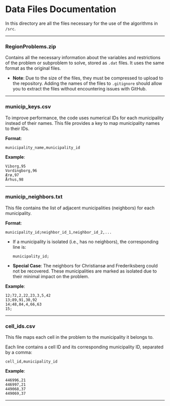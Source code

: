 # Data Files Documentation

In this directory are all the files necessary for the use of the algorithms in `/src`.

---

### **RegionProblems.zip**
Contains all the necessary information about the variables and restrictions of the problem or subproblem to solve, stored as `.dat` files. It uses the same format as the original files.

- **Note**: Due to the size of the files, they must be compressed to upload to the repository. Adding the names of the files to `.gitignore` should allow you to extract the files without encountering issues with GitHub.

---

### **municip_keys.csv**
To improve performance, the code uses numerical IDs for each municipality instead of their names. This file provides a key to map municipality names to their IDs.

**Format**:
```
municipality_name,municipality_id
```

**Example**:
```
Viborg,95
Vordingborg,96
Ærø,97
Århus,98
```

---

### **municip_neighbors.txt**
This file contains the list of adjacent municipalities (neighbors) for each municipality.

**Format**:
```
municipality_id;neighbor_id_1,neighbor_id_2,...
```

- If a municipality is isolated (i.e., has no neighbors), the corresponding line is:
  ```
  municipality_id;
  ```

- **Special Case**: The neighbors for Christiansø and Frederiksberg could not be recovered. These municipalities are marked as isolated due to their minimal impact on the problem.

**Example**:
```
12;72,2,22,23,3,5,42
13;89,91,30,92
14;48,84,4,66,63
15;
```

---

### **cell_ids.csv**
This file maps each cell in the problem to the municipality it belongs to.

Each line contains a cell ID and its corresponding municipality ID, separated by a comma:

```
cell_id,municipality_id
```

**Example**:
```
446996,21
446997,21
449068,37
449069,37
```

---


